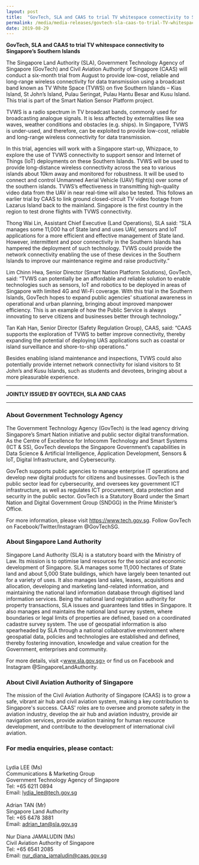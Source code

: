 ```yaml
---
layout: post
title:  "GovTech, SLA and CAAS to trial TV whitespace connectivity to Singapore’s Southern Islands"
permalink: /media/media-releases/govtech-sla-caas-to-trial-TV-whitespace-connectivity
date: 2019-08-29
---
```


**GovTech, SLA and CAAS to trial TV whitespace connectivity to Singapore’s Southern Islands**

The Singapore Land Authority (SLA), Government Technology Agency of Singapore (GovTech) and Civil Aviation Authority of Singapore (CAAS) will conduct a six-month trial from August to provide low-cost, reliable and long-range wireless connectivity for data transmission using a broadcast band known as TV White Space (TVWS) on five Southern Islands – Kias Island, St John’s Island, Pulau Seringat, Pulau Hantu Besar and Kusu Island. This trial is part of the Smart Nation Sensor Platform project.  

TVWS is a radio spectrum in TV broadcast bands, commonly used for broadcasting analogue signals.  It is less affected by externalities like sea waves, weather conditions and obstacles (e.g. ships). In Singapore, TVWS is under-used, and therefore, can be exploited to provide low-cost, reliable and long-range wireless connectivity for data transmission.  

In this trial, agencies will work with a Singapore start-up, Whizpace, to explore the use of TVWS connectivity to support sensor and Internet of Things (IoT) deployments on these Southern Islands.  TVWS will be used to provide long-distance wireless connectivity across the sea to various islands about 10km away and monitored for robustness. It will be used to connect and control Unmanned Aerial Vehicle (UAV) flight(s) over some of the southern islands. TVWS’s effectiveness in transmitting high-quality video data from the UAV in near real-time will also be tested. This follows an earlier trial by CAAS to link ground closed-circuit TV video footage from Lazarus Island back to the mainland. Singapore is the first country in the region to test drone flights with TVWS connectivity. 

Thong Wai Lin, Assistant Chief Executive (Land Operations), SLA said: “SLA manages some 11,000 ha of State land and uses UAV, sensors and IoT applications for a more efficient and effective management of State land. However, intermittent and poor connectivity in the Southern Islands has hampered the deployment of such technology. TVWS could provide the network connectivity enabling the use of these devices in the Southern Islands to improve our maintenance regime and raise productivity.”
 
Lim Chinn Hwa, Senior Director (Smart Nation Platform Solutions), GovTech, said: “TVWS can potentially be an affordable and reliable solution to enable technologies such as sensors, IoT and robotics to be deployed in areas of Singapore with limited 4G and Wi-Fi coverage. With this trial in the Southern Islands, GovTech hopes to expand public agencies’ situational awareness in operational and urban planning, bringing about improved manpower efficiency. This is an example of how the Public Service is always innovating to serve citizens and businesses better through technology.”

Tan Kah Han, Senior Director (Safety Regulation Group), CAAS, said: “CAAS supports the exploration of TVWS to better improve connectivity, thereby expanding the potential of deploying UAS applications such as coastal or island surveillance and shore-to-ship operations.” 

Besides enabling island maintenance and inspections, TVWS could also potentially provide internet network connectivity for island visitors to St John’s and Kusu Islands, such as students and devotees, bringing about a more pleasurable experience.  

---

**JOINTLY ISSUED BY GOVTECH, SLA AND CAAS**

---

### **About Government Technology Agency**
The Government Technology Agency (GovTech) is the lead agency driving Singapore’s Smart Nation initiative and public sector digital transformation. As the Centre of Excellence for Infocomm Technology and Smart Systems (ICT & SS), GovTech develops the Singapore Government’s capabilities in Data Science & Artificial Intelligence, Application Development, Sensors & IoT, Digital Infrastructure, and Cybersecurity.  

GovTech supports public agencies to manage enterprise IT operations and develop new digital products for citizens and businesses. GovTech is the public sector lead for cybersecurity, and oversees key government ICT infrastructure, as well as regulates ICT procurement, data protection and security in the public sector.  GovTech is a Statutory Board under the Smart Nation and Digital Government Group (SNDGG) in the Prime Minister’s Office. 

For more information, please visit <https://www.tech.gov.sg>. Follow GovTech on Facebook/Twitter/Instagram @GovTechSG.


### **About Singapore Land Authority**
Singapore Land Authority (SLA) is a statutory board with the Ministry of Law. Its mission is to optimise land resources for the social and economic development of Singapore. SLA manages some 11,000 hectares of State land and about 5,000 State buildings, which have largely been tenanted out for a variety of uses. It also manages land sales, leases, acquisitions and allocation, developing and marketing land-related information, and maintaining the national land information database through digitised land information services. Being the national land registration authority for property transactions, SLA issues and guarantees land titles in Singapore. It also manages and maintains the national land survey system, where boundaries or legal limits of properties are defined, based on a coordinated cadastre survey system. The use of geospatial information is also spearheaded by SLA through a national collaborative environment where geospatial data, policies and technologies are established and defined, thereby fostering innovation, knowledge and value creation for the Government, enterprises and community. 

For more details, visit <www.sla.gov.sg> or find us on Facebook and Instagram @SingaporeLandAuthority.


### **About Civil Aviation Authority of Singapore**
The mission of the Civil Aviation Authority of Singapore (CAAS) is to grow a safe, vibrant air hub and civil aviation system, making a key contribution to Singapore's success.  CAAS' roles are to oversee and promote safety in the aviation industry, develop the air hub and aviation industry, provide air navigation services, provide aviation training for human resource development, and contribute to the development of international civil aviation.


### **For media enquiries, please contact:**
<br>Lydia LEE (Ms)
<br>Communications & Marketing Group
<br>Government Technology Agency of Singapore
<br>Tel: +65 6211 0894
<br>Email: <lydia_lee@tech.gov.sg>
<br>
<br>Adrian TAN (Mr)
<br>Singapore Land Authority
<br>Tel: +65 6478 3881
<br>Email: <adrian_tan@sla.gov.sg>
<br>
<br>Nur Diana JAMALUDIN (Ms)
<br>Civil Aviation Authority of Singapore
<br>Tel: +65 6541 2085
<br>Email: <nur_diana_jamaludin@caas.gov.sg>
